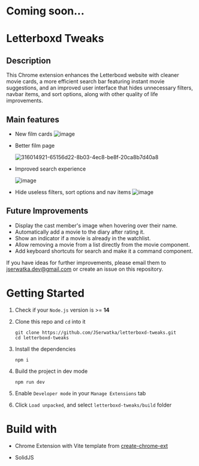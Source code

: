 # Coming soon...

# Letterboxd Tweaks
## Description
This Chrome extension enhances the Letterboxd website with cleaner movie cards, a more efficient search bar featuring instant movie suggestions, and an improved user interface that hides unnecessary filters, navbar items, and sort options, along with other quality of life improvements.

## Main features
- New film cards
  ![image](https://github.com/user-attachments/assets/04d91a6c-6d90-4167-89e9-a60d8ad285e8)

- Better film page

  ![316014921-65156d22-8b03-4ec8-be8f-20ca8b7d40a8](https://github.com/user-attachments/assets/631c1e99-bd07-4cfa-b554-3e7a7db8dfa1)

- Improved search experience
  
  ![image](https://github.com/user-attachments/assets/abbef7b9-e992-46d1-b09b-90b43d98c323)

- Hide useless filters, sort options and nav items
  ![image](https://github.com/JSerwatka/letterboxd-tweaks/assets/33938646/11f3eedd-c79c-4be6-bc63-970cb09237b2)

## Future Improvements
- Display the cast member's image when hovering over their name.
- Automatically add a movie to the diary after rating it.
- Show an indicator if a movie is already in the watchlist.
- Allow removing a movie from a list directly from the movie component.
- Add keyboard shortcuts for search and make it a command component.

If you have ideas for further improvements, please email them to jserwatka.dev@gmail.com or create an issue on this repository.

# Getting Started
1. Check if your `Node.js` version is >= **14**
2. Clone this repo and `cd` into it
   ```shell
   git clone https://github.com/JSerwatka/letterboxd-tweaks.git
   cd letterboxd-tweaks
   ```
3. Install the dependencies
   ```shell
   npm i
   ```
4. Build the project in dev mode

   ```shell
   npm run dev
   ```

5. Enable `Developer mode` in your `Manage Extensions` tab
6. Click `Load unpacked`, and select `letterboxd-tweaks/build` folder

  
# Build with

- Chrome Extension with Vite template from [create-chrome-ext](https://github.com/guocaoyi/create-chrome-ext)

- SolidJS
